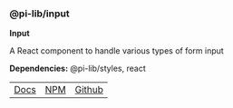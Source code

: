 ### @pi-lib/input

**Input**

A React component to handle various types of form input

**Dependencies:** @pi-lib/styles, react

<table>
  <tbody>
    <tr>
      <td><a href="https://pi.lance-taylor.com/?path=/story/inputs-input" target="_blank">Docs</a></td>
      <td><a href="https://www.npmjs.com/package/@pi-lib/input?activeTab=readme" target="_blank">NPM</a></td>
      <td><a href="https://github.com/lancerael/pi/tree/main/src/components/inputs/Input" target="_blank">Github</a></td>
    </tr>
  </tbody>
</table>
